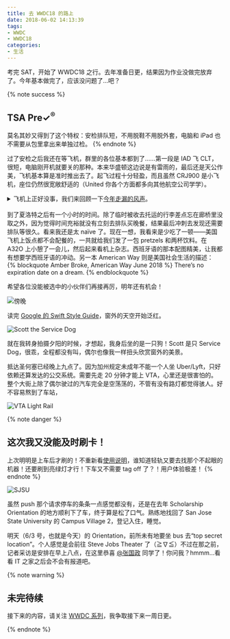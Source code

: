 ```yaml
---
title: 去 WWDC18 的路上
date: 2018-06-02 14:13:39
tags:
- WWDC
- WWDC18
categories:
- 生活
---
```


考完 SAT，开始了 WWDC18 之行。<!-- more -->去年准备日更，结果因为作业没做完放弃了。今年基本做完了，应该没问题了...吧？

{% note success %}
## TSA Pre✓<sup>®</sup>

莫名其妙又得到了这个特权：安检排队短，不用脱鞋不用脱外套，电脑和 iPad 也不需要从包里拿出来单独过检。
{% endnote %}

过了安检之后我还在等飞机，群里的各位基本都到了……第一段是 IAD 飞 CLT，很短，电脑刚开机就要关的那种。本来华盛顿这边说是有雷雨的，最后还是天公作美，飞机基本算是准时推出去了。起飞过程十分轻盈，而且虽然 CRJ900 是小飞机，座位仍然很宽敞舒适的（United 你各个方面都多向其他航空公司学学）。

<details>
<summary>飞机上正好没事，我们来回顾一下<a href="https://9to5mac.com/2018/06/02/leaked-macos-10-14-screenshots-show-off-new-dark-mode-apple-news-app-xcode-10">今年走漏的风声</a>。</summary>

Xcode 在 Mac App Store 的视频预览展示了期待已久的 Dark Mode ٩( ᐛ )و 从工程文件来看，很有可能 iOS 和 macOS 还没有合并 (◐‿◑) Xcode 上面右侧多了个像是录屏一样的按钮，不过具体是干什么的还是个未知数。往下看，Dock 栏里多了一个 News，就算是在 Safari 之外又多了个免费的 RSS 阅读器吧，个人其实并不是很期待。最后，壁纸！看起来像是沙漠，大家可以提前找找有什么适合新系统的名字（别叫 *High Desert* 就行）。

</details>
<br>
到了夏洛特之后有一个小时的时间。除了临时被收去托运的行李差点忘在廊桥里没取之外，因为觉得时间充裕就没有立刻去排队买晚餐，结果最后冲刺去发现还需要排队等很久。看来我还是太 naïve 了。现在一想，我看来是少吃了一顿——美国飞机上饭点都不会配餐的，一共就给我们发了一包 pretzels 和两杯饮料。在 A32O 上小憩了一会儿，然后起来看机上杂志。西班牙语的那本配图精美，让我都有想要学西班牙语的冲动。另一本 American Way 则是美国社会生活的描述：

<br>
{% blockquote Amber Broke, American Way June 2018 %}
There’s no expiration date on a dream.
{% endblockquote %}

希望各位没能被选中的小伙伴们再接再厉，明年还有机会！

![傍晚](https://user-images.githubusercontent.com/10842684/40886484-8bb8d5fc-66ed-11e8-803c-fa3e4c5d598f.png)

读完 [Google 的 Swift Style Guide](https://google.github.io/swift/)，窗外的天空开始泛红。

![Scott the Service Dog](https://user-images.githubusercontent.com/10842684/40886396-ffa03fb6-66eb-11e8-9fd5-4c97a72977f8.jpeg)

就在我转身拍摄夕阳的时候，才想起，我身后坐的是一只狗！Scott 是只 Service Dog，很乖，全程都没有叫，偶尔也像我一样扭头欣赏窗外的美景。

抵达圣何塞已经晚上九点了。因为加州规定未成年不能一个人坐 Uber/Lyft，只好依赖还算发达的公交系统。需要先走 20 分钟才能上 VTA，心里还是很害怕的。整个大街上除了偶尔驶过的汽车完全是空荡荡的，不管有没有路灯都觉得骇人。好不容易熬到了车站，

![VTA Light Rail](https://user-images.githubusercontent.com/10842684/40886501-d5f11b98-66ed-11e8-89f5-d3c19ec3cb35.png)

{% note danger %}
## 这次我又没能及时刷卡！

上次明明是上车后才刷的！不重新看[使用说明](https://www.clippercard.com/ClipperWeb/vta/index.do)，谁知道轻轨又要去找那个不起眼的机器！还要刷到亮绿灯才行！下车又不需要 tag off 了？！用户体验极差！
{% endnote %}

![SJSU](https://user-images.githubusercontent.com/10842684/40886399-fff15fae-66eb-11e8-815d-c97adbbe7b0a.jpeg)

虽然 push 那个请求停车的条条一点感觉都没有，还是在去年 Scholarship Orientation 的地方顺利下了车，终于算是松了口气。熟练地找回了 San Jose State University 的 Campus Village 2，登记入住，睡觉。

明天（6/3 号，也就是今天）的 Orientation，前所未有地要坐 bus 去“top secret location”。个人感觉是会前往 Steve Jobs Theater 了（≧∇≦）不过在那之前，记者采访是安排在早上八点，在这里恭喜 [@张国政](https://weibo.com/u/5869573267) 同学了！你问我？hmmm...看看 IT 之家之后会不会有报道吧。

{% note warning %}
## 未完待续

接下来的内容，请关注 [WWDC 系列](/tags/WWDC/)，我争取接下来一周日更。

{% endnote %}

